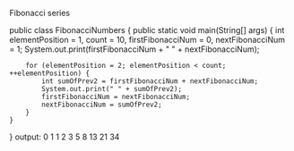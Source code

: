 Fibonacci series

public class FibonacciNumbers {
    public static void main(String[] args) {
        int elementPosition = 1, count = 10, firstFibonacciNum = 0, nextFibonacciNum = 1;
        System.out.print(firstFibonacciNum + " " + nextFibonacciNum);

        for (elementPosition = 2; elementPosition < count; ++elementPosition) {
            int sumOfPrev2 = firstFibonacciNum + nextFibonacciNum;
            System.out.print(" " + sumOfPrev2);
            firstFibonacciNum = nextFibonacciNum;
            nextFibonacciNum = sumOfPrev2;
        }
    }
}
output:
0 1 1 2 3 5 8 13 21 34
